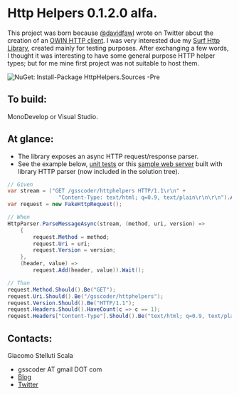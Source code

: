 ﻿Http Helpers 0.1.2.0 alfa.
===
This project was born because [@davidfawl](https://twitter.com/davidfowl) wrote on Twitter about the creation of an [OWIN HTTP client](https://github.com/davidfowl/OwinHttpClient).
I was very interested due my [Surf Http Library](https://github.com/gsscoder/surfhttp), created mainly for testing purposes.
After exchanging a few words, I thought it was interesting to have some general purpose HTTP helper types;
but for me mine first project was not suitable to host them.

![NuGet: Install-Package HttpHelpers.Sources -Pre](https://raw.github.com/gsscoder/httphelpers/master/HttpHelpers.png)

To build:
---
MonoDevelop or Visual Studio.

At glance:
---
 - The library exposes an async HTTP request/response parser.
 - See the example below, [unit tests](https://github.com/gsscoder/httphelpers/blob/master/src/HttpHelpers.Tests/Unit/HttpParserFixture.cs) or this [sample web server](https://gist.github.com/gsscoder/4945688) built with library HTTP parser (now included in the solution tree).

```csharp
// Given
var stream = ("GET /gsscoder/httphelpers HTTP/1.1\r\n" +
                "Content-Type: text/html; q=0.9, text/plain\r\n\r\n").AsStream();
var request = new FakeHttpRequest();

// When
HttpParser.ParseMessageAsync(stream, (method, uri, version) =>
    {
        request.Method = method;
        request.Uri = uri;
        request.Version = version;
    },
    (header, value) => 
        request.Add(header, value)).Wait();

// Than
request.Method.Should().Be("GET");
request.Uri.Should().Be("/gsscoder/httphelpers");
request.Version.Should().Be("HTTP/1.1");
request.Headers.Should().HaveCount(c => c == 1);
request.Headers["Content-Type"].Should().Be("text/html; q=0.9, text/plain");
```

Contacts:
---
Giacomo Stelluti Scala
  - gsscoder AT gmail DOT com
  - [Blog](http://gsscoder.blogspot.it)
  - [Twitter](http://twitter.com/gsscoder)
